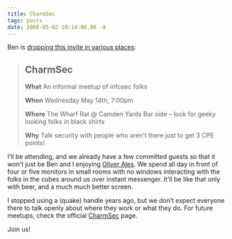 ```yaml
---
title: CharmSec
tags: posts
date: 2008-05-02 10:14:00.00 -8
---
```

Ben is [dropping this invite in various places](http://electricfork.com/blog/59/charmsec-3):

> ## CharmSec
>
>
> **What**
> An informal meetup of infosec folks
>
> **When**
> Wednesday May 14th, 7:00pm
>
> **Where**
> The Wharf Rat @ Camden Yards
> Bar side – look for geeky looking folks in black shirts
>
> **Why**
> Talk security with people who aren’t there just to get 3 CPE points!

I’ll be attending, and we already have a few committed guests so that it won’t just be Ben and I enjoying [Oliver Ales](http://www.thewharfrat.com/wharf_rat_baltimore_oliver_ales.html). We spend all day in front of four or five monitors in small rooms with no windows interacting with the folks in the cubes around us over instant messenger. It’ll be like that only with beer, and a much much better screen.

I stopped using a (quake) handle years ago, but we don’t expect everyone there to talk openly about where they work or what they do. For future meetups, check the official [CharmSec](http://electricfork.com/charmsec) page.

Join us!